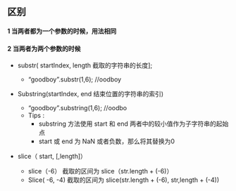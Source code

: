 ##  区别

 #### 1 当两者都为一个参数的时候，用法相同

#### 2 当两者为两个参数的时候

* substr( startIndex, length 截取的字符串的长度];
  * “goodboy”.substr(1,6);  //oodboy
* Substring(startIndex, end  结束位置的字符串的索引)
  * “goodboy”.substring(1,6); //oodbo
  * Tips : 
    * substring 方法使用 start 和 end 两者中的较小值作为子字符串的起始点
    * start 或 end 为 NaN 或者负数，那么将其替换为0

* slice（ start, [,length]）
  * slice（-6） 截取的区间为  slice（str.length + (-6)）
  * Slice( -6, -4)  截取的区间为 slice(str.length + (-6), str,length + (-4))